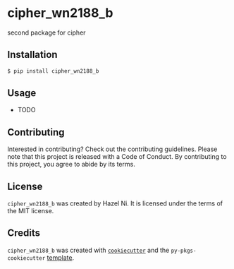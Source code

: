 # cipher_wn2188_b

second package for cipher

## Installation

```bash
$ pip install cipher_wn2188_b
```

## Usage

- TODO

## Contributing

Interested in contributing? Check out the contributing guidelines. Please note that this project is released with a Code of Conduct. By contributing to this project, you agree to abide by its terms.

## License

`cipher_wn2188_b` was created by Hazel Ni. It is licensed under the terms of the MIT license.

## Credits

`cipher_wn2188_b` was created with [`cookiecutter`](https://cookiecutter.readthedocs.io/en/latest/) and the `py-pkgs-cookiecutter` [template](https://github.com/py-pkgs/py-pkgs-cookiecutter).
